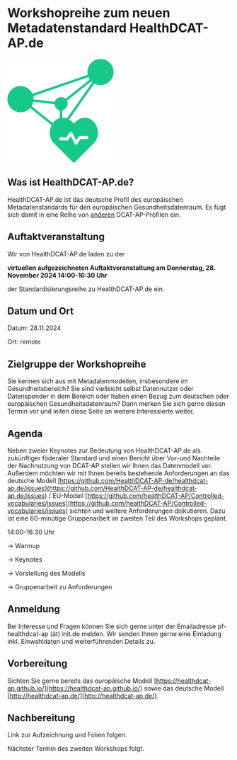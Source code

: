 # Workshopreihe zum neuen Metadatenstandard HealthDCAT-AP.de

![Logo HealthDCAT-AP.de](https://github.com/HealthDCAT-AP-de/healthdcat-ap.de/blob/main/images/logo_small.png?raw=true)

## Was ist HealthDCAT-AP.de?

HealthDCAT-AP.de ist das deutsche Profil des europäischen Metadatenstandards für den europäischen Gesundheitsdatenraum. Es fügt sich damit in eine Reihe von [anderen](https://github.com/GKStGovData/awesome-dcat-ap) DCAT-AP-Profilen ein.

## Auftaktveranstaltung

Wir von HealthDCAT-AP.de laden zu der

**virtuellen aufgezeichneten Auftaktveranstaltung am Donnerstag, 28. November 2024 14:00-16:30 Uhr**

der Standardisierungsreihe zu HealthDCAT-AP.de ein.


## Datum und Ort

Datum: 28.11.2024

Ort: remote

## Zielgruppe der Workshopreihe

Sie kennen sich aus mit Metadatenmodellen, insbesondere im Gesundheitsbereich? Sie sind vielleicht selbst Datennutzer oder Datenspender in dem Bereich oder haben einen Bezug zum deutschen oder europäischen Gesundheitsdatenraum? Dann merken Sie sich gerne diesen Termin vor und leiten diese Seite an weitere Interessierte weiter.

## Agenda

Neben zweier Keynotes zur Bedeutung von HealthDCAT-AP.de als zukünftiger föderaler Standard und einen Bericht über Vor-und Nachteile der Nachnutzung von DCAT-AP stellen wir Ihnen das Datenmodell vor. Außerdem möchten wir mit Ihnen bereits bestehende Anforderungen an das deutsche Modell [https://github.com/HealthDCAT-AP-de/healthdcat-ap.de/issues](https://github.com/HealthDCAT-AP-de/healthdcat-ap.de/issues) / EU-Modell [https://github.com/healthDCAT-AP/Controlled-vocabularies/issues](https://github.com/healthDCAT-AP/Controlled-vocabularies/issues) sichten und weitere Anforderungen diskutieren. Dazu ist eine 60-minütige Gruppenarbeit im zweiten Teil des Workshops geplant.

14:00-16:30 Uhr

→ Warmup

→ Keynotes

→ Vorstellung des Modells

→ Gruppenarbeit zu Anforderungen

## Anmeldung

Bei Interesse und Fragen können Sie sich gerne unter der Emailadresse pf-healthdcat-ap (ät) init.de melden. Wir senden Ihnen gerne eine Einladung inkl. Einwahldaten und weiterführenden Details zu.

## Vorbereitung

Sichten Sie gerne bereits das europäische Modell [https://healthdcat-ap.github.io/](https://healthdcat-ap.github.io/) sowie das deutsche Modell [http://healthdcat-ap.de/](http://healthdcat-ap.de/).

## Nachbereitung

Link zur Aufzeichnung und Folien folgen.

Nächster Termin des zweiten Workshops folgt.
